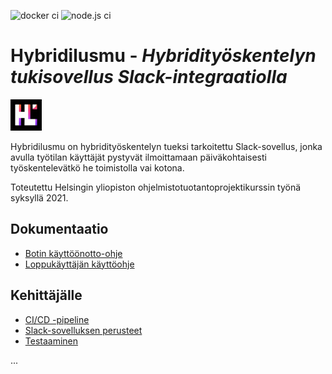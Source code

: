 ![docker ci](https://github.com/funidata/hybridilusmu/actions/workflows/docker-image.yml/badge.svg)
![node.js ci](https://github.com/funidata/hybridilusmu/actions/workflows/node.js.yml/badge.svg)

# Hybridilusmu - _Hybridityöskentelyn tukisovellus Slack-integraatiolla_

![Hybridilusmun logo](/imgs/hybridilusmulogo1darkbgsmall.jpg)

Hybridilusmu on hybridityöskentelyn tueksi tarkoitettu Slack-sovellus, jonka avulla työtilan käyttäjät pystyvät ilmoittamaan päiväkohtaisesti työskentelevätkö he toimistolla vai kotona.

Toteutettu Helsingin yliopiston ohjelmistotuotantoprojektikurssin työnä syksyllä 2021.

## Dokumentaatio

- [Botin käyttöönotto-ohje](docs/kayttoonottoohjeet.md)
- [Loppukäyttäjän käyttöohje](docs/kayttoohje.md)

## Kehittäjälle

- [CI/CD -pipeline](docs/cicd_pipeline.md)
- [Slack-sovelluksen perusteet](docs/slack-sovelluksen_perusteet.md)
- [Testaaminen](docs/testaaminen.md)

...
